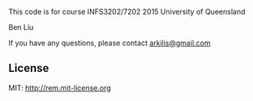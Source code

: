 This code is for course INFS3202/7202 2015 University of Queensland

Ben Liu

If you have any questions, please contact arkilis@gmail.com

## License
MIT: http://rem.mit-license.org
